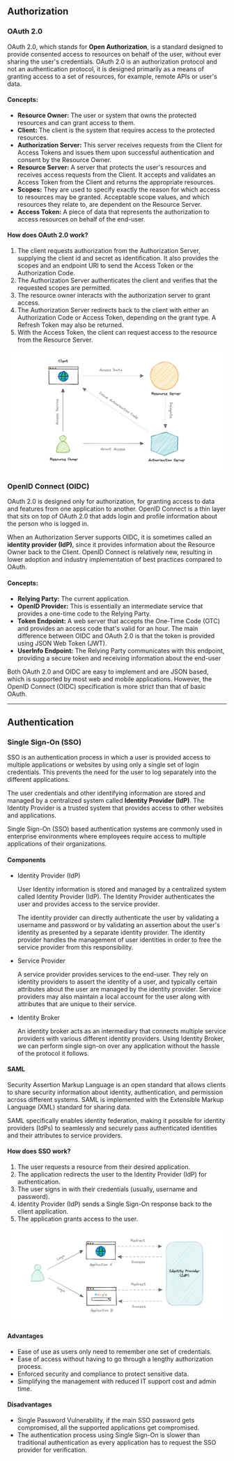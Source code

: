 ## Authorization

### OAuth 2.0
OAuth 2.0, which stands for __Open Authorization__, is a standard designed to provide consented access to resources on behalf of the user, without ever sharing the user's credentials. OAuth 2.0 is an authorization protocol and not an authentication protocol, it is designed primarily as a means of granting access to a set of resources, for example, remote APIs or user's data.

#### Concepts:
* __Resource Owner:__ The user or system that owns the protected resources and can grant access to them.
* __Client:__ The client is the system that requires access to the protected resources.
* __Authorization Server:__ This server receives requests from the Client for Access Tokens and issues them upon successful authentication and consent by the Resource Owner.
* __Resource Server:__ A server that protects the user's resources and receives access requests from the Client. It accepts and validates an Access Token from the Client and returns the appropriate resources.
* __Scopes:__ They are used to specify exactly the reason for which access to resources may be granted. Acceptable scope values, and which resources they relate to, are dependent on the Resource Server.
* __Access Token:__ A piece of data that represents the authorization to access resources on behalf of the end-user.

#### How does OAuth 2.0 work?
1. The client requests authorization from the Authorization Server, supplying the client id and secret as identification. It also provides the scopes and an endpoint URI to send the Access Token or the Authorization Code.
2. The Authorization Server authenticates the client and verifies that the requested scopes are permitted.
3. The resource owner interacts with the authorization server to grant access.
4. The Authorization Server redirects back to the client with either an Authorization Code or Access Token, depending on the grant type. A Refresh Token may also be returned.
5. With the Access Token, the client can request access to the resource from the Resource Server.

![oauth2](./images/oauth2.webp)

### OpenID Connect (OIDC)
OAuth 2.0 is designed only for authorization, for granting access to data and features from one application to another. OpenID Connect is a thin layer that sits on top of OAuth 2.0 that adds login and profile information about the person who is logged in.

When an Authorization Server supports OIDC, it is sometimes called an __identity provider (IdP)__, since it provides information about the Resource Owner back to the Client. OpenID Connect is relatively new, resulting in lower adoption and industry implementation of best practices compared to OAuth.

#### Concepts:
* __Relying Party:__ The current application.
* __OpenID Provider:__ This is essentially an intermediate service that provides a one-time code to the Relying Party.
* __Token Endpoint:__ A web server that accepts the One-Time Code (OTC) and provides an access code that's valid for an hour. The main difference between OIDC and OAuth 2.0 is that the token is provided using JSON Web Token (JWT).
* __UserInfo Endpoint:__ The Relying Party communicates with this endpoint, providing a secure token and receiving information about the end-user

Both OAuth 2.0 and OIDC are easy to implement and are JSON based, which is supported by most web and mobile applications. However, the OpenID Connect (OIDC) specification is more strict than that of basic OAuth.

---

## Authentication

### Single Sign-On (SSO)
SSO is an authentication process in which a user is provided access to multiple applications or websites by using only a single set of login credentials. This prevents the need for the user to log separately into the different applications.

The user credentials and other identifying information are stored and managed by a centralized system called __Identity Provider (IdP)__. The Identity Provider is a trusted system that provides access to other websites and applications.

Single Sign-On (SSO) based authentication systems are commonly used in enterprise environments where employees require access to multiple applications of their organizations.

#### Components
* Identity Provider (IdP)

    User Identity information is stored and managed by a centralized system called Identity Provider (IdP). The Identity Provider authenticates the user and provides access to the service provider.

    The identity provider can directly authenticate the user by validating a username and password or by validating an assertion about the user's identity as presented by a separate identity provider. The identity provider handles the management of user identities in order to free the service provider from this responsibility.

* Service Provider

    A service provider provides services to the end-user. They rely on identity providers to assert the identity of a user, and typically certain attributes about the user are managed by the identity provider. Service providers may also maintain a local account for the user along with attributes that are unique to their service.

* Identity Broker

    An identity broker acts as an intermediary that connects multiple service providers with various different identity providers. Using Identity Broker, we can perform single sign-on over any application without the hassle of the protocol it follows.

#### SAML
Security Assertion Markup Language is an open standard that allows clients to share security information about identity, authentication, and permission across different systems. SAML is implemented with the Extensible Markup Language (XML) standard for sharing data.

SAML specifically enables identity federation, making it possible for identity providers (IdPs) to seamlessly and securely pass authenticated identities and their attributes to service providers.

#### How does SSO work?
1. The user requests a resource from their desired application.
2. The application redirects the user to the Identity Provider (IdP) for authentication.
3. The user signs in with their credentials (usually, username and password).
4. Identity Provider (IdP) sends a Single Sign-On response back to the client application.
5. The application grants access to the user.

![sso](./images/sso.webp)

#### Advantages
* Ease of use as users only need to remember one set of credentials.
* Ease of access without having to go through a lengthy authorization process.
* Enforced security and compliance to protect sensitive data.
* Simplifying the management with reduced IT support cost and admin time.

#### Disadvantages
* Single Password Vulnerability, if the main SSO password gets compromised, all the supported applications get compromised.
* The authentication process using Single Sign-On is slower than traditional authentication as every application has to request the SSO provider for verification.
